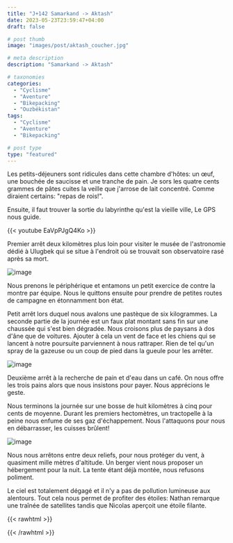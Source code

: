```yaml
---
title: "J+142 Samarkand -> Aktash"
date: 2023-05-23T23:59:47+04:00
draft: false

# post thumb
image: "images/post/aktash_coucher.jpg"

# meta description
description: "Samarkand -> Aktash"

# taxonomies
categories:
  - "Cyclisme" 
  - "Aventure" 
  - "Bikepacking"
  - "Ouzbékistan" 
tags:
  - "Cyclisme" 
  - "Aventure" 
  - "Bikepacking" 

# post type
type: "featured"
---
```


Les petits-déjeuners sont ridicules dans cette chambre d'hôtes: un œuf, une bouchée de saucisse et une tranche de pain. Je sors les quatre cents grammes de pâtes cuites la veille que j'arrose de lait concentré. Comme diraient certains: "repas de rois!". 

Ensuite, il faut trouver la sortie du labyrinthe qu'est la vieille ville, Le GPS nous guide. 

{{< youtube EaVpPJgQ4Ko >}} 

Premier arrêt deux kilomètres plus loin pour visiter le musée de l'astronomie dédié à Ulugbek qui se situe à l'endroit où se trouvait son observatoire rasé après sa mort. 

![image](../../images/post/aktash_ulug.jpg)

Nous prenons le périphérique et entamons un petit exercice de contre la montre par équipe. Nous le quittons ensuite pour prendre de petites routes de campagne en étonnamment bon état. 

Petit arrêt lors duquel nous avalons une pastèque de six kilogrammes. La seconde partie de la journée est un faux plat montant sans fin sur une chaussée qui s'est bien dégradée. Nous croisons plus de paysans à dos d'âne que de voitures. Ajouter à cela un vent de face et les chiens qui se lancent à notre poursuite parviennent à nous rattraper. Rien de tel qu'un spray de la gazeuse ou un coup de pied dans la gueule pour les arrêter. 

![image](../../images/post/aktash_corbeau.jpg)

Deuxième arrêt à la recherche de pain et d'eau dans un café. On nous offre les trois pains alors que nous insistons pour payer. Nous apprécions le geste. 

Nous terminons la journée sur une bosse de huit kilomètres à cinq pour cents de moyenne. Durant les premiers hectomètres, un tractopelle à la peine nous enfume de ses gaz d'échappement. Nous l'attaquons pour nous en débarrasser, les cuisses brûlent!

![image](../../images/post/aktash_ane.jpg)

Nous nous arrêtons entre deux reliefs, pour nous protéger du vent, à quasiment mille mètres d'altitude. Un berger vient nous proposer un hébergement pour la nuit. La tente étant déjà montée, nous refusons poliment. 

Le ciel est totalement dégagé et il n'y a pas de pollution lumineuse aux alentours. Tout cela nous permet de profiter des étoiles: Nathan remarque une traînée de satellites tandis que Nicolas aperçoit une étoile filante. 

{{< rawhtml >}}
<div class="strava-embed-placeholder" data-embed-type="activity" data-embed-id="9125767163"></div><script src="https://strava-embeds.com/embed.js"></script>
{{< /rawhtml >}}
